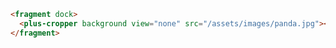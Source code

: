 ```html [template]
<fragment dock>
  <plus-cropper background view="none" src="/assets/images/panda.jpg"></plus-cropper>
</fragment>
```